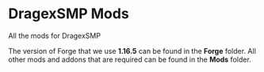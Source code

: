 # DragexSMP Mods
All the mods for DragexSMP

The version of Forge that we use **1.16.5** can be found in the **Forge** folder. All other mods and addons that are required can be found in the **Mods** folder.
